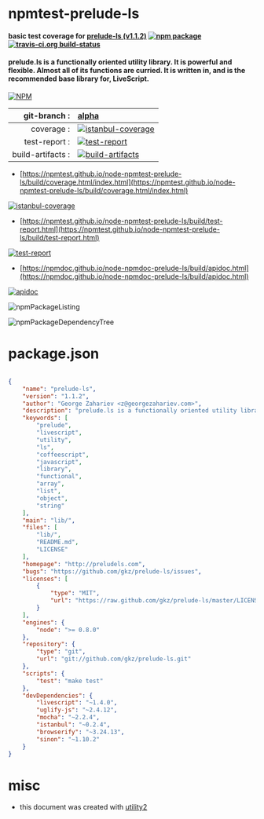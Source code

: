# npmtest-prelude-ls

#### basic test coverage for  [prelude-ls (v1.1.2)](http://preludels.com)  [![npm package](https://img.shields.io/npm/v/npmtest-prelude-ls.svg?style=flat-square)](https://www.npmjs.org/package/npmtest-prelude-ls) [![travis-ci.org build-status](https://api.travis-ci.org/npmtest/node-npmtest-prelude-ls.svg)](https://travis-ci.org/npmtest/node-npmtest-prelude-ls)

#### prelude.ls is a functionally oriented utility library. It is powerful and flexible. Almost all of its functions are curried. It is written in, and is the recommended base library for, LiveScript.

[![NPM](https://nodei.co/npm/prelude-ls.png?downloads=true&downloadRank=true&stars=true)](https://www.npmjs.com/package/prelude-ls)

| git-branch : | [alpha](https://github.com/npmtest/node-npmtest-prelude-ls/tree/alpha)|
|--:|:--|
| coverage : | [![istanbul-coverage](https://npmtest.github.io/node-npmtest-prelude-ls/build/coverage.badge.svg)](https://npmtest.github.io/node-npmtest-prelude-ls/build/coverage.html/index.html)|
| test-report : | [![test-report](https://npmtest.github.io/node-npmtest-prelude-ls/build/test-report.badge.svg)](https://npmtest.github.io/node-npmtest-prelude-ls/build/test-report.html)|
| build-artifacts : | [![build-artifacts](https://npmtest.github.io/node-npmtest-prelude-ls/glyphicons_144_folder_open.png)](https://github.com/npmtest/node-npmtest-prelude-ls/tree/gh-pages/build)|

- [https://npmtest.github.io/node-npmtest-prelude-ls/build/coverage.html/index.html](https://npmtest.github.io/node-npmtest-prelude-ls/build/coverage.html/index.html)

[![istanbul-coverage](https://npmtest.github.io/node-npmtest-prelude-ls/build/screenCapture.buildCi.browser.%252Ftmp%252Fbuild%252Fcoverage.lib.html.png)](https://npmtest.github.io/node-npmtest-prelude-ls/build/coverage.html/index.html)

- [https://npmtest.github.io/node-npmtest-prelude-ls/build/test-report.html](https://npmtest.github.io/node-npmtest-prelude-ls/build/test-report.html)

[![test-report](https://npmtest.github.io/node-npmtest-prelude-ls/build/screenCapture.buildCi.browser.%252Ftmp%252Fbuild%252Ftest-report.html.png)](https://npmtest.github.io/node-npmtest-prelude-ls/build/test-report.html)

- [https://npmdoc.github.io/node-npmdoc-prelude-ls/build/apidoc.html](https://npmdoc.github.io/node-npmdoc-prelude-ls/build/apidoc.html)

[![apidoc](https://npmdoc.github.io/node-npmdoc-prelude-ls/build/screenCapture.buildCi.browser.%252Ftmp%252Fbuild%252Fapidoc.html.png)](https://npmdoc.github.io/node-npmdoc-prelude-ls/build/apidoc.html)

![npmPackageListing](https://npmtest.github.io/node-npmtest-prelude-ls/build/screenCapture.npmPackageListing.svg)

![npmPackageDependencyTree](https://npmtest.github.io/node-npmtest-prelude-ls/build/screenCapture.npmPackageDependencyTree.svg)



# package.json

```json

{
    "name": "prelude-ls",
    "version": "1.1.2",
    "author": "George Zahariev <z@georgezahariev.com>",
    "description": "prelude.ls is a functionally oriented utility library. It is powerful and flexible. Almost all of its functions are curried. It is written in, and is the recommended base library for, LiveScript.",
    "keywords": [
        "prelude",
        "livescript",
        "utility",
        "ls",
        "coffeescript",
        "javascript",
        "library",
        "functional",
        "array",
        "list",
        "object",
        "string"
    ],
    "main": "lib/",
    "files": [
        "lib/",
        "README.md",
        "LICENSE"
    ],
    "homepage": "http://preludels.com",
    "bugs": "https://github.com/gkz/prelude-ls/issues",
    "licenses": [
        {
            "type": "MIT",
            "url": "https://raw.github.com/gkz/prelude-ls/master/LICENSE"
        }
    ],
    "engines": {
        "node": ">= 0.8.0"
    },
    "repository": {
        "type": "git",
        "url": "git://github.com/gkz/prelude-ls.git"
    },
    "scripts": {
        "test": "make test"
    },
    "devDependencies": {
        "livescript": "~1.4.0",
        "uglify-js": "~2.4.12",
        "mocha": "~2.2.4",
        "istanbul": "~0.2.4",
        "browserify": "~3.24.13",
        "sinon": "~1.10.2"
    }
}
```



# misc
- this document was created with [utility2](https://github.com/kaizhu256/node-utility2)
